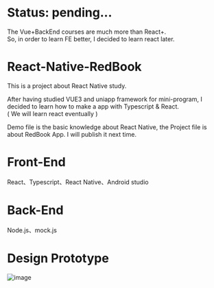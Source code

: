# Status: pending...  
The Vue+BackEnd courses are much more than React+. </br>
So, in order to learn FE better, I decided to learn react later.

# React-Native-RedBook

This is a project about React Native study.

After having studied VUE3 and uniapp framework for mini-program, I decided to learn how to make a app with Typescript & React.</br>
( We will learn react eventually )

Demo file is the basic knowledge about React Native, the Project file is about RedBook App. I will publish it next time.


# Front-End
React、Typescript、React Native、Android studio

# Back-End
Node.js、mock.js


# Design Prototype

![image](https://github.com/Kroo-S/React-Native-RedBook/assets/10970297/bfd4dfa0-021d-4b0b-8d8d-599572483389)


